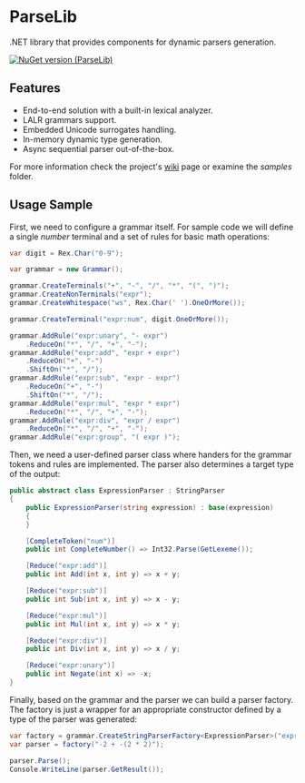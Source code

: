 # ParseLib

.NET library that provides components for dynamic parsers generation.

[![NuGet version (ParseLib)](https://img.shields.io/nuget/v/ParseLib.svg?style=flat-square)](https://www.nuget.org/packages/ParseLib/)

## Features

- End-to-end solution with a built-in lexical analyzer.
- LALR grammars support.
- Embedded Unicode surrogates handling.
- In-memory dynamic type generation.
- Async sequential parser out-of-the-box.

For more information check the project's [wiki](https://github.com/ryanovic/ParseLib/wiki) page or examine the _samples_ folder.

## Usage Sample

First, we need to configure a grammar itself. For sample code we will define a single _number_ terminal and a set of rules for basic math operations:

```c#
var digit = Rex.Char("0-9");

var grammar = new Grammar();

grammar.CreateTerminals("+", "-", "/", "*", "(", ")");
grammar.CreateNonTerminals("expr");
grammar.CreateWhitespace("ws", Rex.Char(' ').OneOrMore());

grammar.CreateTerminal("expr:num", digit.OneOrMore());

grammar.AddRule("expr:unary", "- expr")
    .ReduceOn("*", "/", "+", "-");
grammar.AddRule("expr:add", "expr + expr")
    .ReduceOn("+", "-")
    .ShiftOn("*", "/");
grammar.AddRule("expr:sub", "expr - expr")
    .ReduceOn("+", "-")
    .ShiftOn("*", "/");
grammar.AddRule("expr:mul", "expr * expr")
    .ReduceOn("*", "/", "+", "-");
grammar.AddRule("expr:div", "expr / expr")
    .ReduceOn("*", "/", "+", "-");
grammar.AddRule("expr:group", "( expr )");
```

Then, we need a user-defined parser class where handers for the grammar tokens and rules are implemented. The parser also determines a target type of the output:

```c#
public abstract class ExpressionParser : StringParser
{
    public ExpressionParser(string expression) : base(expression)
    {
    }

    [CompleteToken("num")]
    public int CompleteNumber() => Int32.Parse(GetLexeme());

    [Reduce("expr:add")]
    public int Add(int x, int y) => x + y;

    [Reduce("expr:sub")]
    public int Sub(int x, int y) => x - y;

    [Reduce("expr:mul")]
    public int Mul(int x, int y) => x * y;

    [Reduce("expr:div")]
    public int Div(int x, int y) => x / y;

    [Reduce("expr:unary")]
    public int Negate(int x) => -x;
}
```

Finally, based on the grammar and the parser we can build a parser factory. The factory is just a wrapper for an appropriate constructor defined by a type of the parser was generated: 

``` C#
var factory = grammar.CreateStringParserFactory<ExpressionParser>("expr");
var parser = factory("-2 + -(2 * 2)");

parser.Parse();
Console.WriteLine(parser.GetResult());
```
